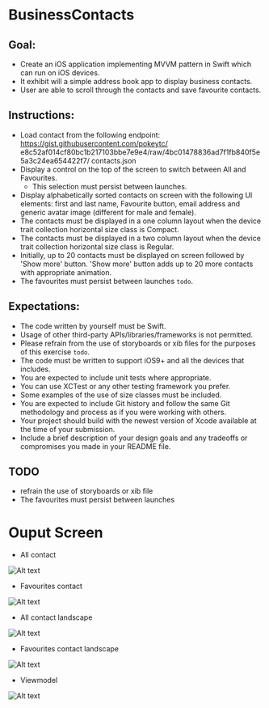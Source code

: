 # BusinessContacts

## Goal:
* Create an iOS application implementing MVVM pattern in Swift which can run on iOS devices.
* It exhibit will a simple address book app to display business contacts. 
* User are able to scroll through the contacts and save favourite contacts.

## Instructions:
* Load contact from the following endpoint: https://gist.githubusercontent.com/pokeytc/ e8c52af014cf80bc1b217103bbe7e9e4/raw/4bc01478836ad7f1fb840f5e5a3c24ea654422f7/ contacts.json
* Display a control on the top of the screen to switch between All and Favourites. 
    * This selection must persist between launches. 
* Display alphabetically sorted contacts on screen with the following UI elements: first and last name, Favourite button, email address and generic avatar image (different for male and female). 
* The contacts must be displayed in a one column layout when the device trait collection horizontal size class is Compact.
* The contacts must be displayed in a two column layout when the device trait collection horizontal size class is Regular.
* Initially, up to 20 contacts must be displayed on screen followed by 'Show more' button. 'Show more' button adds up to 20 more contacts with appropriate animation. 
* The favourites must persist between launches `todo`.

## Expectations:
* The code written by yourself must be Swift.
* Usage of other third-party APIs/libraries/frameworks is not permitted.
* Please refrain from the use of storyboards or xib files for the purposes of this exercise `todo`. 
* The code must be written to support iOS9+ and all the devices that includes.
* You are expected to include unit tests where appropriate.
* You can use XCTest or any other testing framework you prefer. 
* Some examples of the use of size classes must be included.
* You are expected to include Git history and follow the same Git methodology and process as if you were working with others.
* Your project should build with the newest version of Xcode available at the time of your submission.
* Include a brief description of your design goals and any tradeoffs or compromises you made in your README file.

## TODO
* refrain the use of storyboards or xib file
* The favourites must persist between launches

# Ouput Screen
- All contact

![Alt text](/ScreenShots/screenshot-1.png?raw=true "All contact")

- Favourites contact

![Alt text](/ScreenShots/screenshot-2.png?raw=true "All contact")

- All contact landscape

![Alt text](/ScreenShots/screenshot-3.png?raw=true "All contact")

- Favourites contact landscape

![Alt text](/ScreenShots/screenshot-4.png?raw=true "All contact")

- Viewmodel

![Alt text](/ScreenShots/screenshot-5.png?raw=true "All contact")